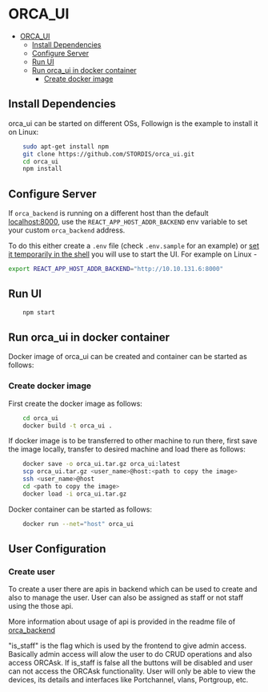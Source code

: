 # ORCA_UI

- [ORCA\_UI](#orca_ui)
  - [Install Dependencies](#install-dependencies)
  - [Configure Server](#configure-server)
  - [Run UI](#run-ui)
  - [Run orca\_ui in docker container](#run-orca_ui-in-docker-container)
    - [Create docker image](#create-docker-image)

## Install Dependencies
orca_ui can be started on different OSs, Followign is the example to install it on Linux:
```bash
    sudo apt-get install npm
    git clone https://github.com/STORDIS/orca_ui.git
    cd orca_ui
    npm install
```
## Configure Server
If `orca_backend` is running on a different host than the default [localhost:8000](http://localhost:8000), use the `REACT_APP_HOST_ADDR_BACKEND` env variable to set your custom `orca_backend` address.

To do this either create a `.env` file (check `.env.sample` for an example) or [set it temporarily in the shell](https://create-react-app.dev/docs/adding-custom-environment-variables/#adding-temporary-environment-variables-in-your-shell) you will use to start the UI.
For example on Linux - 
```bash
export REACT_APP_HOST_ADDR_BACKEND="http://10.10.131.6:8000"

```

## Run UI
```bash
    npm start
```

## Run orca_ui in docker container
Docker image of orca_ui can be created and container can be started as follows:
### Create docker image
First create the docker image as follows:
```bash
    cd orca_ui
    docker build -t orca_ui .
```
If docker image is to be transferred to other machine to run there, first save the image locally, transfer to desired machine and load there as follows:
```bash
    docker save -o orca_ui.tar.gz orca_ui:latest
    scp orca_ui.tar.gz <user_name>@host:<path to copy the image>
    ssh <user_name>@host
    cd <path to copy the image>
    docker load -i orca_ui.tar.gz
```
Docker container can be started as follows:
```bash
    docker run --net="host" orca_ui
```
## User Configuration

### Create user

To create a user there are apis in backend which can be used to create and also to manage the user.
User can also be assigned as staff or not staff using the those api.

More information about usage of api is provided in the readme file of [orca_backend](https://github.com/STORDIS/orca_backend)

"is_staff" is the flag which is used by the frontend to give admin access. Basically admin access will alow the user to do CRUD operations and also access ORCAsk.
If is_staff is false all the buttons will be disabled and user can not access the ORCAsk functionality. User will only be able to view the devices, its details and interfaces like Portchannel, vlans, Portgroup, etc.

